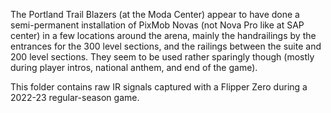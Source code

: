 The Portland Trail Blazers (at the Moda Center) appear to have done a semi-permanent installation of PixMob Novas (not Nova Pro like at SAP center) in a few locations around the arena, mainly the handrailings by the entrances for the 300 level sections, and the railings between the suite and 200 level sections. They seem to be used rather sparingly though (mostly during player intros, national anthem, and end of the game).

This folder contains raw IR signals captured with a Flipper Zero during a 2022-23 regular-season game.
